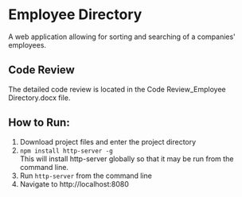 # Employee Directory

A web application allowing for sorting and searching of a companies' employees.

## Code Review

The detailed code review is located in the Code Review_Employee Directory.docx file.


## How to Run:

1. Download project files and enter the project directory
2. `npm install http-server -g`  
This will install http-server globally so that it may be run from the command line.
3. Run `http-server` from the command line
4. Navigate to http://localhost:8080  



